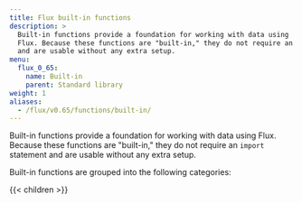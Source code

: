 ```yaml
---
title: Flux built-in functions
description: >
  Built-in functions provide a foundation for working with data using
  Flux. Because these functions are "built-in," they do not require an `import` statement
  and are usable without any extra setup.
menu:
  flux_0_65:
    name: Built-in
    parent: Standard library
weight: 1
aliases:
  - /flux/v0.65/functions/built-in/
---
```


Built-in functions provide a foundation for working with data using Flux.
Because these functions are "built-in," they do not require an `import` statement and are usable without any extra setup.

Built-in functions are grouped into the following categories:

{{< children >}}
